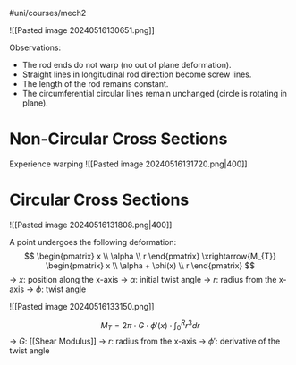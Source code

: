 #uni/courses/mech2 

![[Pasted image 20240516130651.png]]

Observations:
- The rod ends do not warp (no out of plane deformation).
- Straight lines in longitudinal rod direction become screw lines.
- The length of the rod remains constant.
- The circumferential circular lines remain unchanged (circle is rotating in plane).

# Non-Circular Cross Sections

Experience warping
![[Pasted image 20240516131720.png|400]]

# Circular Cross Sections

![[Pasted image 20240516131808.png|400]]

A point undergoes the following deformation:
$$
\begin{pmatrix}
x \\ \alpha \\ r
\end{pmatrix}
\xrightarrow{M_{T}}
\begin{pmatrix}
x \\ \alpha + \phi(x) \\ r
\end{pmatrix}
$$
-> $x$: position along the x-axis
-> $\alpha$: initial twist angle
-> $r$: radius from the x-axis
-> $\phi$: twist angle

![[Pasted image 20240516133150.png]]

$$
M_{T} = 2 \pi \cdot G \cdot \phi'(x) \cdot \int^{R}_{0} r^{3} dr
$$
-> $G$: [[Shear Modulus]]
-> $r$: radius from the x-axis
-> $\phi'$: derivative of the twist angle